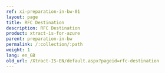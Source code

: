 ```yaml
---
ref: xi-preparation-in-bw-01
layout: page
title: RFC Destination
description: RFC Destination
product: xtract-is-for-azure
parent: preparation-in-bw
permalink: /:collection/:path
weight: 1
lang: en_GB
old_url: /Xtract-IS-EN/default.aspx?pageid=rfc-destination
---
```

